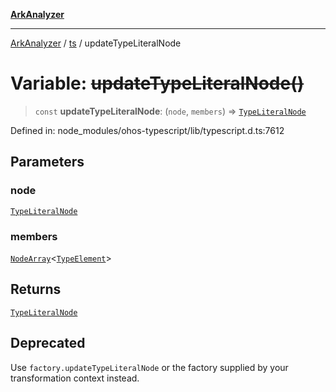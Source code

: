 [**ArkAnalyzer**](../../../../README.md)

***

[ArkAnalyzer](../../../../globals.md) / [ts](../README.md) / updateTypeLiteralNode

# Variable: ~~updateTypeLiteralNode()~~

> `const` **updateTypeLiteralNode**: (`node`, `members`) => [`TypeLiteralNode`](../interfaces/TypeLiteralNode.md)

Defined in: node\_modules/ohos-typescript/lib/typescript.d.ts:7612

## Parameters

### node

[`TypeLiteralNode`](../interfaces/TypeLiteralNode.md)

### members

[`NodeArray`](../interfaces/NodeArray.md)\<[`TypeElement`](../interfaces/TypeElement.md)\>

## Returns

[`TypeLiteralNode`](../interfaces/TypeLiteralNode.md)

## Deprecated

Use `factory.updateTypeLiteralNode` or the factory supplied by your transformation context instead.
